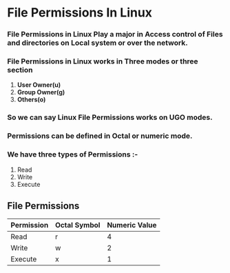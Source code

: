 **File Permissions In Linux**
================================

### File Permissions in Linux Play a major in Access control of Files and directories on Local system or over the network.
### File Permissions in Linux works in Three modes or three section


1. **User Owner(u)**
2. **Group Owner(g)**
3. **Others(o)**

### So we can say Linux File Permissions works on UGO modes.
### Permissions can be defined in Octal or numeric mode.

### We have three types of Permissions :-
1. Read
2. Write
3. Execute

## File Permissions

| Permission | Octal Symbol | Numeric Value |
|------------|---------|-------------|
| Read       | r       | 4           |
| Write      | w       | 2           |
| Execute    | x       | 1           |


